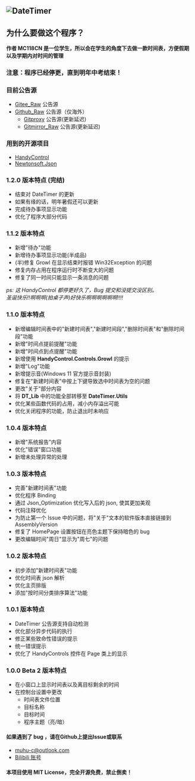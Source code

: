 ![DateTimer](https://socialify.git.ci/Muhu-C/DateTimer/image?description=1&font=Inter&issues=1&language=1&logo=https%3A%2F%2Fgithub.com%2FMuhu-C%2FDateTimer%2Fraw%2Fmaster%2FImage%2Fdatetimer.svg&name=1&owner=1&pattern=Brick%20Wall&theme=Auto)
-------  
  
## 为什么要做这个程序？  
**作者 MC118CN 是一位学生，所以会在学生的角度下去做一款时间表，方便假期以及学期内对时间的管理**  
  
### 注意：程序已经停更，直到明年中考结束！
  
### 目前公告源  
  
 - [Gitee_Raw](https://gitee.com/zzhkjf/NoticePage/raw/main/DATETIMER.NOTICE) 公告源  
 - [Github_Raw](https://raw.githubusercontent.com/Muhu-C/NoticePage/main/DATETIMER.NOTICE) 公告源（仅海外）  
   - [Gitproxy](https://mirror.ghproxy.com/https://raw.githubusercontent.com/Muhu-C/NoticePage/main/DATETIMER.NOTICE) 公告源(更新延迟)  
   - [Gitmirror_Raw](https://raw.gitmirror.com/Muhu-C/NoticePage/main/DATETIMER.NOTICE) 公告源(更新延迟)  
  
### 用到的开源项目  
 - [HandyControl](https://github.com/ghost1372/HandyControl)  
 - [Newtonsoft.Json](https://github.com/JamesNK/Newtonsoft.Json)

### 1.2.0 版本特点 (完结)  

- 结束对 DateTimer 的更新
- 如果有缘的话，明年暑假还可以更新
- 完成待办事项显示功能
- 优化了程序大部分代码

### 1.1.2 版本特点

- 新增"待办"功能
- 新增待办事项显示功能(半成品)
- (半)修复 Growl 在显示结束时报错 Win32Exception 的问题
- 修复内存占用在程序运行时不断变大的问题
- 修复了同一时间只能显示一条消息的问题

*ps: 这 HandyControl 都停更好久了，Bug 提交和没提交没区别。*  
*圣诞快乐!!啊啊啊(拍桌子声)好快乐啊啊啊啊啊啊!!!!*

### 1.1.0 版本特点

- 新增编辑时间表中的"新建时间表","新建时间段","删除时间表"和"删除时间段"功能
- 新增"时间点提前提醒"功能
- 新增"时间点到点提醒"功能
- 新增使用 **HandyControl.Controls.Growl** 的提示
- 新增"Log"功能
- 新增提示音(Windows 11 官方提示音封装)
- 修复在"新建时间表"中按上下键导致选中时间表为空的问题
- 更改"关于"部分内容
- 将 **DT_Lib** 中的功能全部转移至 **DateTimer.Utils**
- 优化某些函数代码的占用，减小内存溢出可能
- 优化关闭程序的功能，防止退出时未响应

### 1.0.4 版本特点
 - 新增"系统报告"内容
 - 优化"错误"窗口功能
 - 新增未处理异常的处理

### 1.0.3 版本特点
 - 完善"新建时间表"功能  
 - 优化程序 Binding  
 - 通过 Json_Optimization 优化写入后的 json, 使其更加美观  
 - 代码注释优化  
 - 为防止第一个 Issue 中的问题，将"关于"文本的软件版本直接链接到 AssemblyVersion  
 - 修复了 HomePage 设置按钮在亮色主题下保持暗色的 bug
 - 更改编辑时间"周日"显示为"周七"的问题
  
### 1.0.2 版本特点  
 - 初步添加"新建时间表"功能  
 - 优化时间表 json 解析  
 - 优化主页排版  
 - 添加"按时间分类排序算法"功能
  
### 1.0.1 版本特点  

 - DateTimer 公告源支持自动检测  
 - 优化部分异步代码的执行  
 - 修正某些致命性错误的提示  
 - 统一错误提示  
 - 优化了 HandyControls 控件在 Page 类上的显示  
  
### 1.0.0 Beta 2 版本特点  
  
 - 在小窗口上显示时间表以及离目标剩余的时间  
 - 在控制台设置中更改  
   - 时间表文件位置  
   - 目标名称  
   - 目标时间  
   - 程序主题（亮/暗）  
  
#### 如果遇到了 bug ，请在Github上提出Issue或联系
  
 - muhu-c@outlook.com  
 - [Bilibili 账号](https://space.bilibili.com/1469137723/)

#### 本项目使用 MIT License，完全开源免费，禁止倒卖！
